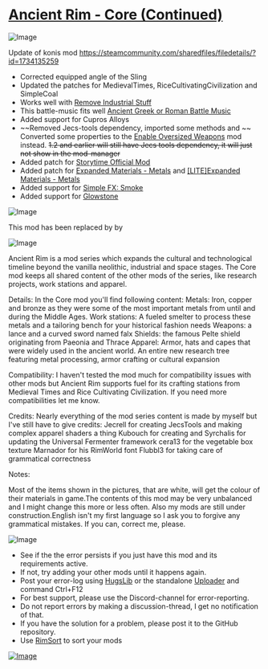 # [Ancient Rim - Core (Continued)](https://steamcommunity.com/sharedfiles/filedetails/?id=2458180650)

![Image](https://i.imgur.com/buuPQel.png)

Update of konis mod
https://steamcommunity.com/sharedfiles/filedetails/?id=1734135259

- Corrected equipped angle of the Sling
- Updated the patches for MedievalTimes, RiceCultivatingCivilization and SimpleCoal
- Works well with [Remove Industrial Stuff](https://steamcommunity.com/sharedfiles/filedetails/?id=2294378964)
- This battle-music fits well [ Ancient Greek or Roman Battle Music]( https://steamcommunity.com/sharedfiles/filedetails/?id=1762064072)
- Added support for Cupros Alloys
- ~~Removed Jecs-tools dependency, imported some methods and ~~ Converted some properties to the [Enable Oversized Weapons](https://steamcommunity.com/sharedfiles/filedetails/?id=2543371889) mod instead. ~~1.2 and earlier will still have Jecs tools dependency, it will just not show in the mod-manager~~
- Added patch for [Storytime Official Mod](https://steamcommunity.com/sharedfiles/filedetails/?id=2411541093)
- Added patch for [Expanded Materials - Metals](https://steamcommunity.com/sharedfiles/filedetails/?id=2259837114) and [[LITE]Expanded Materials - Metals](https://steamcommunity.com/sharedfiles/filedetails/?id=2434786884)
- Added support for [Simple FX: Smoke](https://steamcommunity.com/sharedfiles/filedetails/?id=2574489704)
- Added support for [Glowstone](https://steamcommunity.com/sharedfiles/filedetails/?id=1545160307)

![Image](https://i.imgur.com/3npT60J.png)

This mod has been replaced by [](https://steamcommunity.com/sharedfiles/filedetails/?id=3507862392) by 
	
![Image](https://i.imgur.com/Z4GOv8H.png)

Ancient Rim is a mod series which expands the cultural and technological timeline beyond the vanilla neolithic, industrial and space stages.
The Core mod keeps all shared content of the other mods of the series, like research projects, work stations and apparel.

Details:
In the Core mod you'll find following content:
Metals: Iron, copper and bronze as they were some of the most important metals from until and during the Middle Ages.
Work stations: A fueled smelter to process these metals and a tailoring bench for your historical fashion needs
Weapons: a lance and a curved sword named falx
Shields: the famous Pelte shield originating from Paeonia and Thrace
Apparel: Armor, hats and capes that were widely used in the ancient world.
An entire new research tree featuring metal processing, armor crafting or cultural expansion

Compatibility:
I haven't tested the mod much for compatibility issues with other mods but Ancient Rim supports fuel for its crafting stations from Medieval Times and Rice Cultivating Civilization. If you need more compatibilities let me know.

Credits:
Nearly everything of the mod series content is made by myself but I've still have to give credits:
Jecrell for creating JecsTools and making complex apparel shaders a thing 
Kubouch for creating and Syrchalis for updating the Universal Fermenter framework
cera13 for the vegetable box texture
Marnador for his RimWorld font
Flubbl3 for taking care of grammatical correctness

Notes:

Most of the items shown in the pictures, that are white, will get the colour of their materials in game.The contents of this mod may be very unbalanced and I might change this more or less often. Also my mods are still under construction.English isn't my first language so I ask you to forgive any grammatical mistakes. If you can, correct me, please.

![Image](https://i.imgur.com/PwoNOj4.png)



-  See if the the error persists if you just have this mod and its requirements active.
-  If not, try adding your other mods until it happens again.
-  Post your error-log using [HugsLib](https://steamcommunity.com/workshop/filedetails/?id=818773962) or the standalone [Uploader](https://steamcommunity.com/sharedfiles/filedetails/?id=2873415404) and command Ctrl+F12
-  For best support, please use the Discord-channel for error-reporting.
-  Do not report errors by making a discussion-thread, I get no notification of that.
-  If you have the solution for a problem, please post it to the GitHub repository.
-  Use [RimSort](https://github.com/RimSort/RimSort/releases/latest) to sort your mods

 

[![Image](https://img.shields.io/github/v/release/emipa606/AncientRimCore?label=latest%20version&style=plastic&color=9f1111&labelColor=black)](https://steamcommunity.com/sharedfiles/filedetails/changelog/2458180650)
